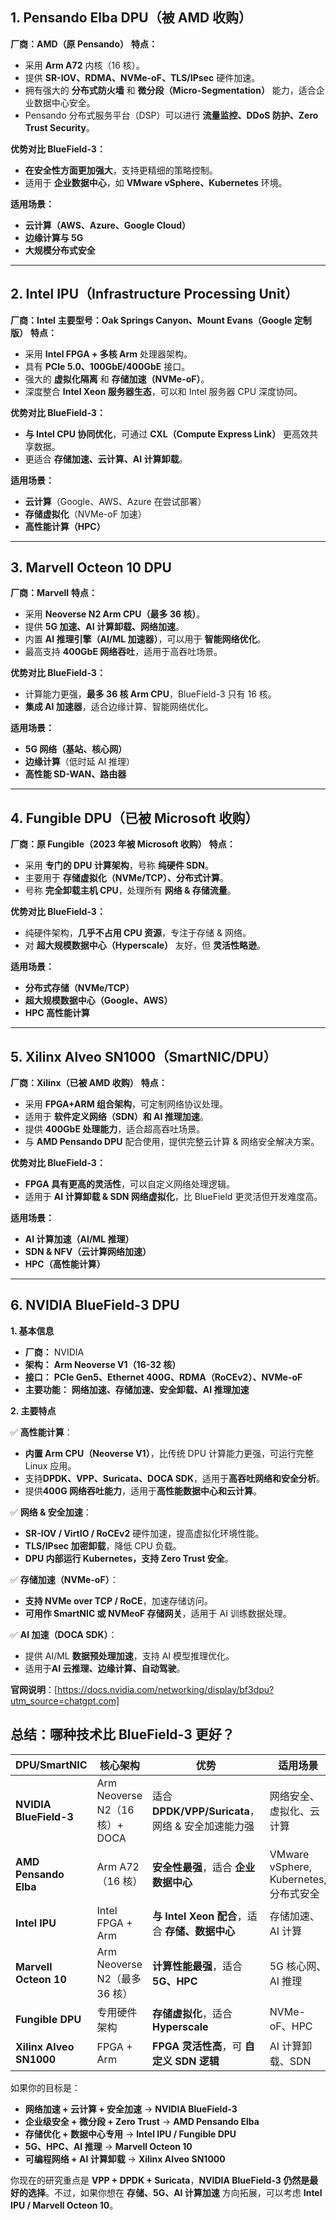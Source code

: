 ## **1. Pensando Elba DPU（被 AMD 收购）**

**厂商：AMD（原 Pensando）**
 **特点：**

- 采用 **Arm A72** 内核（16 核）。
- 提供 **SR-IOV、RDMA、NVMe-oF、TLS/IPsec** 硬件加速。
- 拥有强大的 **分布式防火墙** 和 **微分段（Micro-Segmentation）** 能力，适合企业数据中心安全。
- Pensando 分布式服务平台（DSP）可以进行 **流量监控、DDoS 防护、Zero Trust Security**。

**优势对比 BlueField-3：**

- **在安全性方面更加强大**，支持更精细的策略控制。
- 适用于 **企业数据中心**，如 **VMware vSphere、Kubernetes** 环境。

**适用场景：**

- **云计算（AWS、Azure、Google Cloud）**
- **边缘计算与 5G**
- **大规模分布式安全**

------

## **2. Intel IPU（Infrastructure Processing Unit）**

**厂商：Intel**
 **主要型号：Oak Springs Canyon、Mount Evans（Google 定制版）**
 **特点：**

- 采用 **Intel FPGA + 多核 Arm** 处理器架构。
- 具有 **PCIe 5.0、100GbE/400GbE** 接口。
- 强大的 **虚拟化隔离** 和 **存储加速（NVMe-oF）**。
- 深度整合 **Intel Xeon 服务器生态**，可以和 Intel 服务器 CPU 深度协同。

**优势对比 BlueField-3：**

- **与 Intel CPU 协同优化**，可通过 **CXL（Compute Express Link）** 更高效共享数据。
- 更适合 **存储加速、云计算、AI 计算卸载**。

**适用场景：**

- **云计算**（Google、AWS、Azure 在尝试部署）
- **存储虚拟化**（NVMe-oF 加速）
- **高性能计算（HPC）**

------

## **3. Marvell Octeon 10 DPU**

**厂商：Marvell**
 **特点：**

- 采用 **Neoverse N2 Arm CPU（最多 36 核）**。
- 提供 **5G 加速、AI 计算卸载、网络加速**。
- 内置 **AI 推理引擎（AI/ML 加速器）**，可以用于 **智能网络优化**。
- 最高支持 **400GbE 网络吞吐**，适用于高吞吐场景。

**优势对比 BlueField-3：**

- 计算能力更强，**最多 36 核 Arm CPU**，BlueField-3 只有 16 核。
- **集成 AI 加速器**，适合边缘计算、智能网络优化。

**适用场景：**

- **5G 网络（基站、核心网）**
- **边缘计算**（低时延 AI 推理）
- **高性能 SD-WAN、路由器**

------

## **4. Fungible DPU（已被 Microsoft 收购）**

**厂商：原 Fungible（2023 年被 Microsoft 收购）**
 **特点：**

- 采用 **专门的 DPU 计算架构**，号称 **纯硬件 SDN**。
- 主要用于 **存储虚拟化（NVMe/TCP）、分布式计算**。
- 号称 **完全卸载主机 CPU**，处理所有 **网络 & 存储流量**。

**优势对比 BlueField-3：**

- 纯硬件架构，**几乎不占用 CPU 资源**，专注于存储 & 网络。
- 对 **超大规模数据中心（Hyperscale）** 友好，但 **灵活性略逊**。

**适用场景：**

- **分布式存储（NVMe/TCP）**
- **超大规模数据中心（Google、AWS）**
- **HPC 高性能计算**

------

## **5. Xilinx Alveo SN1000（SmartNIC/DPU）**

**厂商：Xilinx（已被 AMD 收购）**
 **特点：**

- 采用 **FPGA+ARM 组合架构**，可定制网络协议处理。
- 适用于 **软件定义网络（SDN）和 AI 推理加速**。
- 提供 **400GbE 处理能力**，适合超高吞吐场景。
- 与 **AMD Pensando DPU** 配合使用，提供完整云计算 & 网络安全解决方案。

**优势对比 BlueField-3：**

- **FPGA 具有更高的灵活性**，可以自定义网络处理逻辑。
- 适用于 **AI 计算卸载 & SDN 网络虚拟化**，比 BlueField 更灵活但开发难度高。

**适用场景：**

- **AI 计算加速（AI/ML 推理）**
- **SDN & NFV（云计算网络加速）**
- **HPC（高性能计算）**

------

## 6. NVIDIA BlueField-3 DPU

**1. 基本信息**

- **厂商：** NVIDIA
- **架构：** **Arm Neoverse V1（16-32 核）**
- **接口：** **PCIe Gen5、Ethernet 400G、RDMA（RoCEv2）、NVMe-oF**
- **主要功能：** **网络加速、存储加速、安全卸载、AI 推理加速**

**2. 主要特点**

✅ **高性能计算**：

- **内置 Arm CPU（Neoverse V1）**，比传统 DPU 计算能力更强，可运行完整 Linux 应用。
- 支持**DPDK、VPP、Suricata、DOCA SDK**，适用于**高吞吐网络和安全分析**。
- 提供**400G 网络吞吐能力**，适用于**高性能数据中心和云计算**。

✅ **网络 & 安全加速**：

- **SR-IOV / VirtIO / RoCEv2** 硬件加速，提高虚拟化环境性能。
- **TLS/IPsec 加密卸载**，降低 CPU 负载。
- **DPU 内部运行 Kubernetes，支持 Zero Trust 安全**。

✅ **存储加速（NVMe-oF）**：

- **支持 NVMe over TCP / RoCE**，加速存储访问。
- **可用作 SmartNIC 或 NVMeoF 存储网关**，适用于 AI 训练数据处理。

✅ **AI 加速（DOCA SDK）**：

- 提供 AI/ML **数据预处理加速**，支持 AI 模型推理优化。
- 适用于**AI 云推理、边缘计算、自动驾驶**。

**官网说明**：[https://docs.nvidia.com/networking/display/bf3dpu?utm_source=chatgpt.com]



## **总结：哪种技术比 BlueField-3 更好？**

| DPU/SmartNIC            | 核心架构                       | 优势                                              | 适用场景                               |
| ----------------------- | ------------------------------ | ------------------------------------------------- | -------------------------------------- |
| **NVIDIA BlueField-3**  | Arm Neoverse N2（16 核）+ DOCA | 适合 **DPDK/VPP/Suricata**，网络 & 安全加速能力强 | 网络安全、虚拟化、云计算               |
| **AMD Pensando Elba**   | Arm A72（16 核）               | **安全性最强**，适合 **企业数据中心**             | VMware vSphere, Kubernetes, 分布式安全 |
| **Intel IPU**           | Intel FPGA + Arm               | **与 Intel Xeon 配合**，适合 **存储、数据中心**   | 存储加速、AI 计算                      |
| **Marvell Octeon 10**   | Arm Neoverse N2（最多 36 核）  | **计算性能最强**，适合 **5G、HPC**                | 5G 核心网、AI 推理                     |
| **Fungible DPU**        | 专用硬件架构                   | **存储虚拟化**，适合 **Hyperscale**               | NVMe-oF、HPC                           |
| **Xilinx Alveo SN1000** | FPGA + Arm                     | **FPGA 灵活性高**，可 **自定义 SDN 逻辑**         | AI 计算卸载、SDN                       |

如果你的目标是：

- **网络加速 + 云计算 + 安全加速** → **NVIDIA BlueField-3**
- **企业级安全 + 微分段 + Zero Trust** → **AMD Pensando Elba**
- **存储优化 + 数据中心专用** → **Intel IPU / Fungible DPU**
- **5G、HPC、AI 推理** → **Marvell Octeon 10**
- **可编程网络 + AI 计算卸载** → **Xilinx Alveo SN1000**

你现在的研究重点是 **VPP + DPDK + Suricata**，**NVIDIA BlueField-3 仍然是最好的选择**。不过，如果你想在 **存储、5G、AI 计算加速** 方向拓展，可以考虑 **Intel IPU / Marvell Octeon 10**。